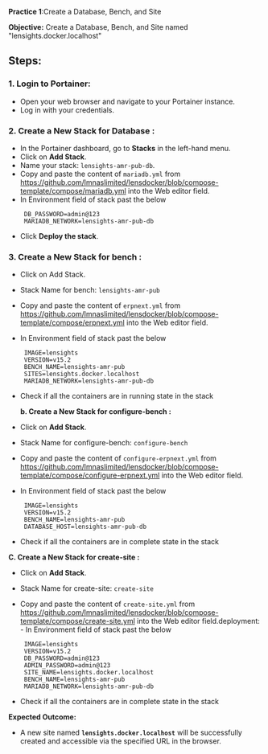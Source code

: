 
**Practice 1**:Create a Database, Bench, and Site

**Objective:** Create a Database, Bench, and Site named "lensights.docker.localhost"

## Steps:

### 1. Login to Portainer:
   - Open your web browser and navigate to your Portainer instance.
   - Log in with your credentials.

### 2. Create a New Stack for Database :
   - In the Portainer dashboard, go to **Stacks** in the left-hand menu.
   - Click on **Add Stack**.
   - Name your stack: `lensights-amr-pub-db`.
   - Copy and paste the content of `mariadb.yml` from https://github.com/lmnaslimited/lensdocker/blob/compose-template/compose/mariadb.yml into the Web editor field.
   - In Environment field of stack past the below
	 ```env
	  DB_PASSWORD=admin@123
	  MARIADB_NETWORK=lensights-amr-pub-db
	 ```
   - Click **Deploy the stack**.

###  3. Create a New Stack for bench :
   - Click on Add Stack.
   - Stack Name for bench: `lensights-amr-pub`
   - Copy and paste the content of `erpnext.yml` from https://github.com/lmnaslimited/lensdocker/blob/compose-template/compose/erpnext.yml into the Web editor field.
   - In Environment field of stack past the below
	   ```env
		IMAGE=lensights
		VERSION=v15.2
		BENCH_NAME=lensights-amr-pub
		SITES=lensights.docker.localhost
		MARIADB_NETWORK=lensights-amr-pub-db
	   ```         
   - Check if all the containers are in running state in the stack
       
     **b. Create a New Stack for configure-bench :**
 - Click on **Add Stack**.
 - Stack Name for configure-bench: `configure-bench`
 - Copy and paste the content of `configure-erpnext.yml` from https://github.com/lmnaslimited/lensdocker/blob/compose-template/compose/configure-erpnext.yml into the Web editor field.
 - In Environment field of stack past the below
    ```env
     IMAGE=lensights
     VERSION=v15.2
     BENCH_NAME=lensights-amr-pub
     DATABASE_HOST=lensights-amr-pub-db
    ```
         
 - Check if all the containers are in complete state in the stack
       
 **C. Create a New Stack for create-site :**
  - Click on **Add Stack**.
   - Stack Name for create-site: `create-site`
   - Copy and paste the content of `create-site.yml` from https://github.com/lmnaslimited/lensdocker/blob/compose-template/compose/create-site.yml into the Web editor field.deployment:
    - In Environment field of stack past the below
        ```env
         IMAGE=lensights
         VERSION=v15.2
         DB_PASSWORD=admin@123
         ADMIN_PASSWORD=admin@123
         SITE_NAME=lensights.docker.localhost
         BENCH_NAME=lensights-amr-pub
         MARIADB_NETWORK=lensights-amr-pub-db
       ```
        
   - Check if all the containers are in complete state in the stack


**Expected Outcome:**
- A new site named **`lensights.docker.localhost`** will be successfully created and accessible via the specified URL in the browser.
<!--stackedit_data:
eyJoaXN0b3J5IjpbOTQ3MTAzNjA3XX0=
-->
